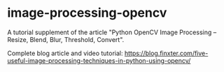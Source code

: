 # image-processing-opencv
A tutorial supplement of the article "Python OpenCV Image Processing – Resize, Blend, Blur, Threshold, Convert".

Complete blog article and video tutorial: https://blog.finxter.com/five-useful-image-processing-techniques-in-python-using-opencv/
